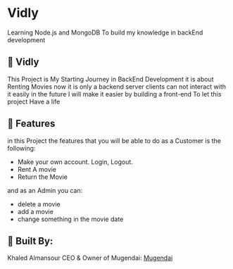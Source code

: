 # Vidly
Learning Node.js and MongoDB To build my knowledge in backEnd development

## 🚩 Vidly

This Project is My Starting Journey in BackEnd Development it is about Renting Movies now it is only a backend server clients can not interact with it easily in the future I will make it easier by building
a front-end To let this project Have a life


## 🎨 Features

in this Project the features that you will be able to do as a Customer is the following: 
- Make your own account. Login, Logout.
- Rent A movie
- Return the Movie

and as an Admin you can: 
- delete a movie
- add a movie
- change something in the movie date


## 📜 Built By:

Khaled Almansour CEO & Owner of Mugendai: [Mugendai](https://mugendai.io/)
